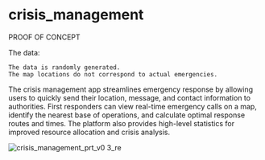# crisis_management


PROOF OF CONCEPT

The data:

    The data is randomly generated.
    The map locations do not correspond to actual emergencies.

The crisis management app streamlines emergency response by allowing users to quickly send their location, message, and contact information to authorities. First responders can view real-time emergency calls on a map, identify the nearest base of operations, and calculate optimal response routes and times. The platform also provides high-level statistics for improved resource allocation and crisis analysis.


![crisis_management_prt_v0 3_re](https://github.com/user-attachments/assets/c3246e5b-5c08-4a36-8b80-56d74f6ec4ef)

